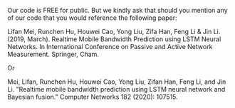 Our code is FREE for public. But we kindly ask that should you mention any of our code that you would reference the following paper:

Lifan Mei, Runchen Hu, Houwei Cao, Yong Liu, Zifa Han, Feng Li & Jin Li. (2019, March). Realtime Mobile Bandwidth Prediction using LSTM Neural Networks. In International Conference on Passive and Active Network Measurement. Springer, Cham.

Or

Mei, Lifan, Runchen Hu, Houwei Cao, Yong Liu, Zifan Han, Feng Li, and Jin Li. "Realtime mobile bandwidth prediction using LSTM neural network and Bayesian fusion." Computer Networks 182 (2020): 107515.
